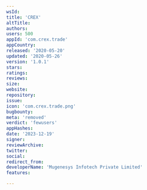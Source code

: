 ```yaml
---
wsId: 
title: 'CREX'
altTitle: 
authors: 
users: 500
appId: 'com.crex.trade'
appCountry: 
released: '2020-05-20'
updated: '2020-05-26'
version: '1.0.1'
stars: 
ratings: 
reviews: 
size: 
website: 
repository: 
issue: 
icon: 'com.crex.trade.png'
bugbounty: 
meta: 'removed'
verdict: 'fewusers'
appHashes: 
date: '2023-12-19'
signer: 
reviewArchive: 
twitter: 
social: 
redirect_from: 
developerName: 'Mugenesys Infotech Private Limited'
features: 

---
```


